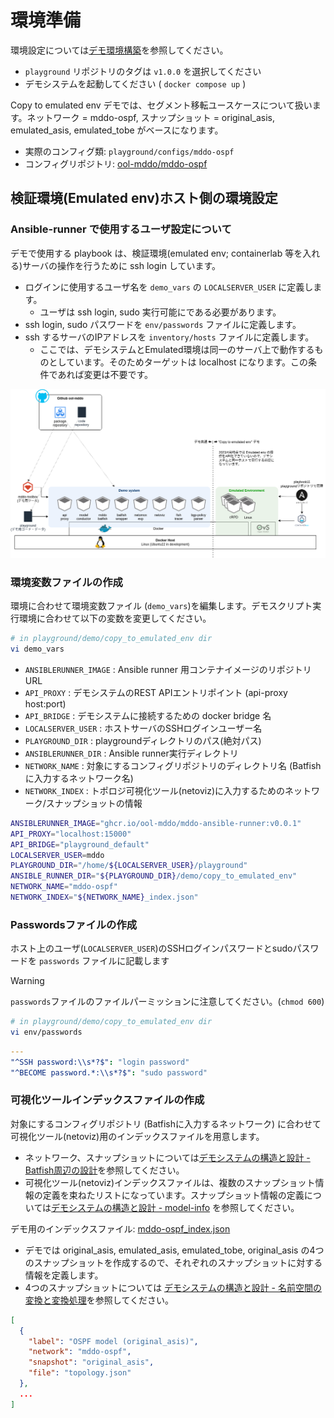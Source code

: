 # 環境準備

環境設定については[デモ環境構築](../../../doc/provision.md)を参照してください。

- `playground` リポジトリのタグは `v1.0.0` を選択してください
- デモシステムを起動してください ( `docker compose up` )

Copy to emulated env デモでは、セグメント移転ユースケースについて扱います。ネットワーク = mddo-ospf, スナップショット = original_asis, emulated_asis, emulated_tobe がベースになります。

- 実際のコンフィグ類: `playground/configs/mddo-ospf`
- コンフィグリポジトリ: [ool-mddo/mddo-ospf](https://github.com/ool-mddo/mddo-ospf)

## 検証環境(Emulated env)ホスト側の環境設定

### Ansible-runner で使用するユーザ設定について

デモで使用する playbook は、検証環境(emulated env; containerlab 等を入れる)サーバの操作を行うために ssh login しています。

- ログインに使用するユーザ名を `demo_vars` の `LOCALSERVER_USER` に定義します。
    - ユーザは ssh login, sudo 実行可能にである必要があります。
- ssh login, sudo パスワードを `env/passwords` ファイルに定義します。
- ssh するサーバのIPアドレスを `inventory/hosts` ファイルに定義します。
    - ここでは、デモシステムとEmulated環境は同一のサーバ上で動作するものとしています。そのためターゲットは localhost になります。この条件であれば変更は不要です。

![system_stack.drawio.png](../../../doc/fig/system_stack.drawio.png)

### 環境変数ファイルの作成

環境に合わせて環境変数ファイル (`demo_vars`)を編集します。デモスクリプト実行環境に合わせて以下の変数を変更してください。

```bash
# in playground/demo/copy_to_emulated_env dir
vi demo_vars
```

- `ANSIBLERUNNER_IMAGE` : Ansible runner 用コンテナイメージのリポジトリURL
- `API_PROXY` : デモシステムのREST APIエントリポイント (api-proxy host:port)
- `API_BRIDGE` : デモシステムに接続するための docker bridge 名
- `LOCALSERVER_USER` : ホストサーバのSSHログインユーザー名
- `PLAYGROUND_DIR` : playgroundディレクトリのパス(絶対パス)
- `ANSIBLERUNNER_DIR` : Ansible runner実行ディレクトリ
- `NETWORK_NAME` : 対象にするコンフィグリポジトリのディレクトリ名 (Batfishに入力するネットワーク名)
- `NETWORK_INDEX` : トポロジ可視化ツール(netoviz)に入力するためのネットワーク/スナップショットの情報

```bash
ANSIBLERUNNER_IMAGE="ghcr.io/ool-mddo/mddo-ansible-runner:v0.0.1"
API_PROXY="localhost:15000"
API_BRIDGE="playground_default"
LOCALSERVER_USER=mddo
PLAYGROUND_DIR="/home/${LOCALSERVER_USER}/playground"
ANSIBLE_RUNNER_DIR="${PLAYGROUND_DIR}/demo/copy_to_emulated_env"
NETWORK_NAME="mddo-ospf"
NETWORK_INDEX="${NETWORK_NAME}_index.json"
```

### Passwordsファイルの作成

ホスト上のユーザ(`LOCALSERVER_USER`)のSSHログインパスワードとsudoパスワードを `passwords` ファイルに記載します

> [!WARNING]
> `passwords`ファイルのファイルパーミッションに注意してください。(`chmod 600`)

```bash
# in playground/demo/copy_to_emulated_env dir
vi env/passwords
```

```yaml
---
"^SSH password:\\s*?$": "login password"
"^BECOME password.*:\\s*?$": "sudo password"
```

### 可視化ツールインデックスファイルの作成

対象にするコンフィグリポジトリ (Batfishに入力するネットワーク) に合わせて可視化ツール(netoviz)用のインデックスファイルを用意します。

* ネットワーク、スナップショットについては[デモシステムの構造と設計 - Batfish周辺の設計](../../../doc/system_architecture.md#batfish%E5%91%A8%E8%BE%BA%E3%81%AE%E8%A8%AD%E8%A8%88)を参照してください。
* 可視化ツール(netoviz)インデックスファイルは、複数のスナップショット情報の定義を束ねたリストになっています。スナップショット情報の定義については[デモシステムの構造と設計 - model-info](../../../doc/system_architecture.md#model-info) を参照してください。

デモ用のインデックスファイル: [mddo-ospf_index.json](../mddo-ospf_index.json)
* デモでは original_asis, emulated_asis, emulated_tobe, original_asis の4つのスナップショットを作成するので、それぞれのスナップショットに対する情報を定義します。
* 4つのスナップショットについては [デモシステムの構造と設計 - 名前空間の変換と変換処理](../../../doc/system_architecture.md#%E5%90%8D%E5%89%8D%E7%A9%BA%E9%96%93%E3%81%AE%E5%A4%89%E6%8F%9B%E3%81%A8%E5%A4%89%E6%8F%9B%E5%87%A6%E7%90%86)を参照してください。

```json
[
  {
    "label": "OSPF model (original_asis)",
    "network": "mddo-ospf",
    "snapshot": "original_asis",
    "file": "topology.json"
  },
  ...
]
```